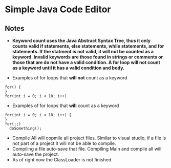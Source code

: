 # Simple Java Code Editor 

## Notes 

* **Keyword count uses the Java Abstract Syntax Tree, thus it only counts valid if statements, else statements, while statements, and for statements. If the statment is not valid, it will not be counted as a keyword. Invalid keywords are those found in strings or comments or those that are do not have a valid condition. A for loop will not count as a keyword until it has a valid condition and body.**

* Examples of for loops that **will not** count as a keyword <br> 
```
for() {
}
for(int i = 0; i < 10; i++)
```
* Examples of for loops that **will** count as a keyword <br> 
```
for(int i = 0; i < 10; i++) {
}
for(;;)
  doSomething();
```

* Compile All will copmile all project files. Similar to visual studio, if a file is not part of a project it will not be able to compile. 
* Compiling a file auto-save that file. Compiling Main and compile all will auto-save the project.
* As of right now the ClassLoader is not finished.  
